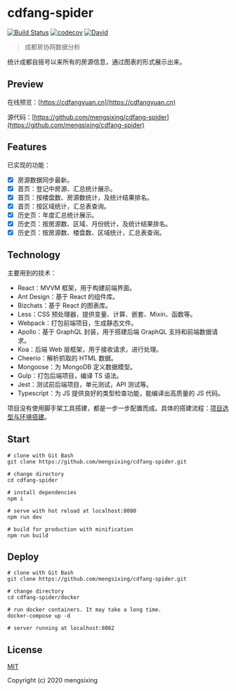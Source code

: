 # cdfang-spider

[![Build Status](https://github.com/mengsixing/cdfang-spider/workflows/ci/badge.svg)](https://github.com/mengsixing/cdfang-spider/actions)
[![codecov](https://codecov.io/gh/mengsixing/cdfang-spider/branch/master/graph/badge.svg)](https://codecov.io/gh/mengsixing/cdfang-spider)
[![David](https://img.shields.io/david/mengsixing/cdfang-spider.svg)](https://david-dm.org/mengsixing/cdfang-spider)

> 成都房协网数据分析

统计成都自摇号以来所有的房源信息，通过图表的形式展示出来。

## Preview

在线预览：[https://cdfangyuan.cn](https://cdfangyuan.cn)

源代码：[https://github.com/mengsixing/cdfang-spider](https://github.com/mengsixing/cdfang-spider)

## Features

已实现的功能：

- [x] 房源数据同步最新。
- [x] 首页：登记中房源、汇总统计展示。
- [x] 首页：按楼盘数、房源数统计，及统计结果排名。
- [x] 首页：按区域统计，汇总表查询。
- [x] 历史页：年度汇总统计展示。
- [x] 历史页：按房源数、区域、月份统计，及统计结果排名。
- [x] 历史页：按房源数、楼盘数、区域统计，汇总表查询。

## Technology

主要用到的技术：

- React：MVVM 框架，用于构建前端界面。
- Ant Design：基于 React 的组件库。
- Bizchats：基于 React 的图表库。
- Less：CSS 预处理器，提供变量、计算、嵌套、Mixin、函数等。
- Webpack：打包前端项目，生成静态文件。
- Apollo：基于 GraphQL 封装，用于搭建后端 GraphQL 支持和前端数据请求。
- Koa：后端 Web 层框架，用于接收请求，进行处理。
- Cheerio：解析抓取的 HTML 数据。
- Mongoose：为 MongoDB 定义数据模型。
- Gulp：打包后端项目，编译 TS 语法。
- Jest：测试前后端项目，单元测试，API 测试等。
- Typescript：为 JS 提供良好的类型检查功能，能编译出高质量的 JS 代码。

项目没有使用脚手架工具搭建，都是一步一步配置而成。具体的搭建流程：[项目选型与环境搭建](https://github.com/mengsixing/cdfang-spider/blob/master/Introduction.md)。

## Start

```shell
# clone with Git Bash
git clone https://github.com/mengsixing/cdfang-spider.git

# change directory
cd cdfang-spider

# install dependencies
npm i

# serve with hot reload at localhost:8080
npm run dev

# build for production with minification
npm run build
```

## Deploy

```shell
# clone with Git Bash
git clone https://github.com/mengsixing/cdfang-spider.git

# change directory
cd cdfang-spider/docker

# run docker containers. It may take a long time.
docker-compose up -d

# server running at localhost:8082
```

## License

[MIT](https://github.com/mengsixing/cdfang-spider/blob/master/LICENSE)

Copyright (c) 2020 mengsixing
